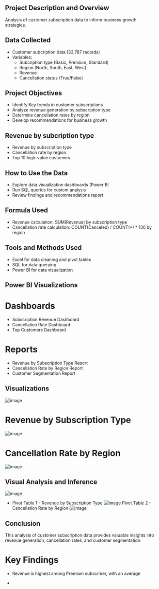 ## Project Description and Overview
Analysis of customer subscription data to inform business growth strategies.

## Data Collected
- Customer subcription data (33,787 records)
- Variables:
    - Subcription type (Basic, Premium, Standard)
    - Region (North, South, East, West)
    - Revenue
    - Cancellation status (True/False)
 
## Project Objectives
- Identify Key trends in customer subscriptions
- Analyze revenue generation by subscription type
- Determine cancellation rates by region
- Develop recommendations for business growth

## Revenue by subcription type
- Revenue by subscription type
- Cancellation rate  by region
- Top 10 high-value customers

## How to Use the Data  
- Explore data visualization dashboards (Power BI
- Run SQL queries for custom analysis
- Review findings and recommendations report

## Formula Used
- Revenue calculation: SUM(Revenue) by subscription type
- Cancellation rate calculation: COUNT(Canceled) / COUNT(*) * 100 by region

## Tools and Methods Used
- Excel for data cleaning and pivot tables
- SQL for data querying
- Power BI for data visualization

## Power BI Visualizations
# Dashboards
- Subscription Revenue Dashboard
- Cancellation Rate Dashboard
- Top Customers Dashboard

# Reports
- Revenue by Subscription Type Report
- Cancellation Rate by Region Report
- Customer Segmentation Report

## Visualizations
![image](https://github.com/user-attachments/assets/c30b2467-52a4-46d8-8036-f9c0bd1f14c6)

# Revenue by Subscription Type
![image](https://github.com/user-attachments/assets/7ccb3f93-e2c5-48b9-81d8-e3064036308f)

# Cancellation Rate by Region
![image](https://github.com/user-attachments/assets/640182a8-90f8-4008-a019-949d21524ed8)

## Visual Analysis and Inference
![image](https://github.com/user-attachments/assets/a6c7c263-0449-4e6f-9cce-c7ca72d7cb8e)

- Pivot Table 1 - Revenue by Subscription Type
![image](https://github.com/user-attachments/assets/6cf7aef3-3c92-4c35-bce6-f87dc1ec29c8)
 Pivot Table 2 - Cancellation Rate by Region
![image](https://github.com/user-attachments/assets/bf9d9846-1777-450b-8293-7e9587857a42)

## Conclusion
This analysis of customer subscription data provides valuable insights into revenue generation, cancellation rates, and customer segmentation. 

# Key Findings
- Revenue is highest among Premium subscriber, with an average 


- 
